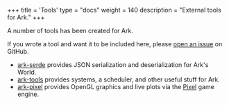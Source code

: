 +++
title = 'Tools'
type = "docs"
weight = 140
description = "External tools for Ark."
+++

A number of tools has been created for Ark.

If you wrote a tool and want it to be included here, please [open an issue](https://github.com/mlange-42/ark/issues/new) on GitHub.

- [ark-serde](https://github.com/mlange-42/ark-serde) provides JSON serialization and deserialization for Ark's World.
- [ark-tools](https://github.com/mlange-42/ark-tools) provides systems, a scheduler, and other useful stuff for Ark.
- [ark-pixel](https://github.com/mlange-42/ark-pixel) provides OpenGL graphics and live plots via the [Pixel](https://github.com/gopxl/pixel) game engine.
